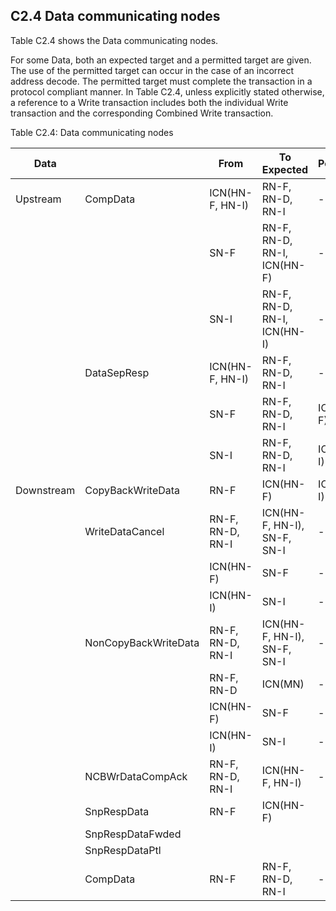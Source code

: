 ## C2.4 Data communicating nodes

Table C2.4 shows the Data communicating nodes.

For some Data, both an expected target and a permitted target are given. The use of the permitted target can occur in the case of an incorrect address decode. The permitted target must complete the transaction in a protocol compliant manner. In Table C2.4, unless explicitly stated otherwise, a reference to a Write transaction includes both the individual Write transaction and the corresponding Combined Write transaction.

Table C2.4: Data communicating nodes

<!-- MERGE table -->

| Data       |                      | From             | To Expected                 | Permitted |
|------------|----------------------|------------------|-----------------------------|-----------|
| Upstream   | CompData             | ICN(HN-F, HN-I)  | RN-F, RN-D, RN-I            | -         |
|            |                      | SN-F             | RN-F, RN-D, RN-I, ICN(HN-F) | -         |
|            |                      | SN-I             | RN-F, RN-D, RN-I, ICN(HN-I) | -         |
|            | DataSepResp          | ICN(HN-F, HN-I)  | RN-F, RN-D, RN-I            | -         |
|            |                      | SN-F             | RN-F, RN-D, RN-I            | ICN(HN-F) |
|            |                      | SN-I             | RN-F, RN-D, RN-I            | ICN(HN-I) |
| Downstream | CopyBackWriteData    | RN-F             | ICN(HN-F)                   | ICN(HN-I) |
|            | WriteDataCancel      | RN-F, RN-D, RN-I | ICN(HN-F, HN-I), SN-F, SN-I | -         |
|            |                      | ICN(HN-F)        | SN-F                        | -         |
|            |                      | ICN(HN-I)        | SN-I                        | -         |
|            | NonCopyBackWriteData | RN-F, RN-D, RN-I | ICN(HN-F, HN-I), SN-F, SN-I | -         |
|            |                      | RN-F, RN-D       | ICN(MN)                     | -         |
|            |                      | ICN(HN-F)        | SN-F                        | -         |
|            |                      | ICN(HN-I)        | SN-I                        | -         |
|            | NCBWrDataCompAck     | RN-F, RN-D, RN-I | ICN(HN-F, HN-I)             | -         |
|            | SnpRespData          | RN-F             | ICN(HN-F)                   |           |
|            | SnpRespDataFwded     |                  |                             |           |
|            | SnpRespDataPtl       |                  |                             |           |
|            | CompData             | RN-F             | RN-F, RN-D, RN-I            | -         |